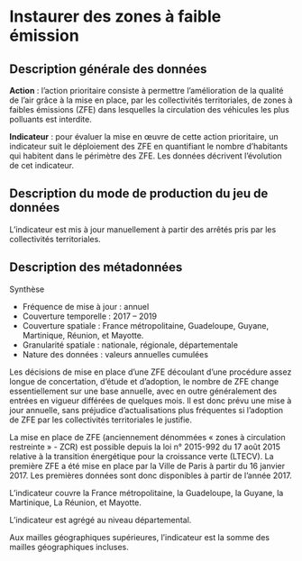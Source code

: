 # Instaurer des zones à faible émission 
## Description générale des données 
**Action** : l’action prioritaire consiste à permettre l’amélioration de la qualité de l’air grâce à la mise en place, par les collectivités territoriales, de zones à faibles émissions (ZFE) dans lesquelles la circulation des véhicules les plus polluants est interdite.

**Indicateur** : pour évaluer la mise en œuvre de cette action prioritaire, un indicateur suit le déploiement des ZFE en quantifiant le nombre d’habitants qui habitent dans le périmètre des ZFE. Les données décrivent l’évolution de cet indicateur. 

## Description du mode de production du jeu de données 
L’indicateur est mis à jour manuellement à partir des arrêtés pris par les collectivités territoriales.

## Description des métadonnées 
Synthèse 
-	Fréquence de mise à jour : annuel 
-	Couverture temporelle :  2017 – 2019
-	Couverture spatiale : France métropolitaine, Guadeloupe, Guyane, Martinique, Réunion, et Mayotte.
-	Granularité spatiale : nationale, régionale, départementale
-	Nature des données : valeurs annuelles cumulées

Les décisions de mise en place d’une ZFE découlant d’une procédure assez longue de concertation, d’étude et d’adoption, le nombre de ZFE change essentiellement sur une base annuelle, avec en outre généralement des entrées en vigueur différées de quelques mois. Il est donc prévu une mise à jour annuelle, sans préjudice d’actualisations plus fréquentes si l’adoption de ZFE par les collectivités territoriales le justifie.

La mise en place de ZFE (anciennement dénommées « zones à circulation restreinte » - ZCR) est possible depuis la loi n° 2015-992 du 17 août 2015 relative à la transition énergétique pour la croissance verte (LTECV). La première ZFE a été mise en place par la Ville de Paris à partir du 16 janvier 2017. Les premières données sont donc disponibles à partir de l’année 2017.

L’indicateur couvre la France métropolitaine, la Guadeloupe, la Guyane, la Martinique, La Réunion, et Mayotte.

L’indicateur est agrégé au niveau départemental.

Aux mailles géographiques supérieures, l’indicateur est la somme des mailles géographiques incluses.
